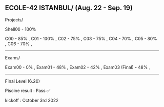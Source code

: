 ECOLE-42 ISTANBUL/
(Aug. 22 - Sep. 19)
-----------------------
Projects/

Shell00 - 100%

C00 - 85%  ,
C01 - 100% ,
C02 - 75%  ,
C03 - 75%  ,
C04 - 70%  ,
C05 - 80%  ,
C06 - 70%  ,

--------------------
Exams/

Exam00 - 0%  ,
Exam01 - 48%  ,
Exam02 - 42%  ,
Exam03 (Final) - 48%  ,

-----------------------
Final Level (6.20)

Piscine result : Pass ✅

kickoff : October 3rd 2022 
